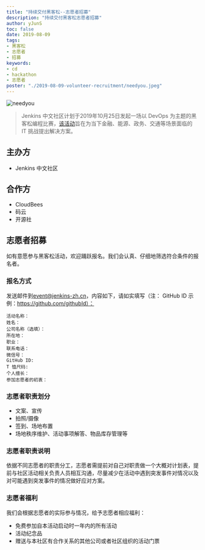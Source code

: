 ```yaml
---
title: "持续交付黑客松--志愿者招募"
description: "持续交付黑客松志愿者招募"
author: yJunS
toc: false
date: 2019-08-09
tags:
- 黑客松
- 志愿者
- 招募
keywords:
- cd
- hackathon
- 志愿者
poster: "./2019-08-09-volunteer-recruitment/needyou.jpeg"
---
```


![needyou](needyou.jpeg)

> Jenkins 中文社区计划于2019年10月25日发起一场以 DevOps 为主题的黑客松编程比赛，[该活动](https://jenkins-zh.cn/event/beijing-2019-10-19/)旨在为当下金融、能源、政务、交通等场景面临的 IT 挑战提出解决方案。

## 主办方
* Jenkins 中文社区

## 合作方
* CloudBees
* 码云
* 开源社

## 志愿者招募
如有意愿参与黑客松活动，欢迎踊跃报名。我们会认真、仔细地筛选符合条件的报名者。

### 报名方式
发送邮件到[event@jenkins-zh.cn](mailto:event@jenkins-zh.cn?subject=持续交付黑客松--志愿者报名)，内容如下，请如实填写（注： GitHub ID 示例：https://github.com/githubId）：
```
活动名称：
姓名：
公司名称（选填）：
所在地：
职业：
联系电话：
微信号：
GitHub ID:
T 恤尺码:
个人擅长：
参加志愿者的初衷：

```


### 志愿者职责划分
* 文案、宣传
* 拍照/摄像
* 签到、场地布置
* 场地秩序维护、活动事项解答、物品库存管理等

### 志愿者职责说明
依据不同志愿者的职责分工，志愿者需提前对自己对职责做一个大概对计划表，提前与社区活动相关负责人员相互沟通，尽量减少在活动中遇到突发事件对情况以及对可能遇到突发事件的情况做好应对方案。

### 志愿者福利
我们会根据志愿者的实际参与情况，给予志愿者相应福利：
* 免费参加自本活动启动时一年内的所有活动
* 活动纪念品
* 赠送与本社区有合作关系的其他公司或者社区组织的活动门票
